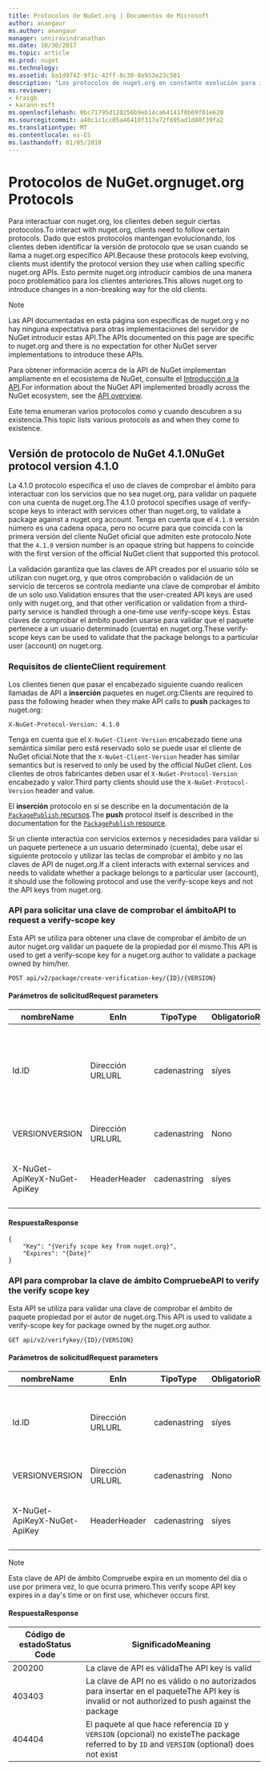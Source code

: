 ```yaml
---
title: Protocolos de NuGet.org | Documentos de Microsoft
author: anangaur
ms.author: anangaur
manager: unniravindranathan
ms.date: 10/30/2017
ms.topic: article
ms.prod: nuget
ms.technology: 
ms.assetid: ba1d9742-9f1c-42ff-8c30-8e953e23c501
description: "Los protocolos de nuget.org en constante evolución para interactuar con los clientes de NuGet."
ms.reviewer:
- kraigb
- karann-msft
ms.openlocfilehash: 0bc71795d120256b9eb14ca64141f0b69f01e620
ms.sourcegitcommit: a40c1c1cc05a46410f317a72f695ad1d80f39fa2
ms.translationtype: MT
ms.contentlocale: es-ES
ms.lasthandoff: 01/05/2018
---
```

# <a name="nugetorg-protocols"></a><span data-ttu-id="ebab8-103">Protocolos de NuGet.org</span><span class="sxs-lookup"><span data-stu-id="ebab8-103">nuget.org Protocols</span></span>

<span data-ttu-id="ebab8-104">Para interactuar con nuget.org, los clientes deben seguir ciertas protocolos.</span><span class="sxs-lookup"><span data-stu-id="ebab8-104">To interact with nuget.org, clients need to follow certain protocols.</span></span> <span data-ttu-id="ebab8-105">Dado que estos protocolos mantengan evolucionando, los clientes deben identificar la versión de protocolo que se usan cuando se llama a nuget.org específico API.</span><span class="sxs-lookup"><span data-stu-id="ebab8-105">Because these protocols keep evolving, clients must identify the protocol version they use when calling specific nuget.org APIs.</span></span> <span data-ttu-id="ebab8-106">Esto permite nuget.org introducir cambios de una manera poco problemático para los clientes anteriores.</span><span class="sxs-lookup"><span data-stu-id="ebab8-106">This allows nuget.org to introduce changes in a non-breaking way for the old clients.</span></span>

> [!Note]
> <span data-ttu-id="ebab8-107">Las API documentadas en esta página son específicas de nuget.org y no hay ninguna expectativa para otras implementaciones del servidor de NuGet introducir estas API.</span><span class="sxs-lookup"><span data-stu-id="ebab8-107">The APIs documented on this page are specific to nuget.org and there is no expectation for other NuGet server implementations to introduce these APIs.</span></span> 

<span data-ttu-id="ebab8-108">Para obtener información acerca de la API de NuGet implementan ampliamente en el ecosistema de NuGet, consulte el [Introducción a la API](overview.md).</span><span class="sxs-lookup"><span data-stu-id="ebab8-108">For information about the NuGet API implemented broadly across the NuGet ecosystem, see the [API overview](overview.md).</span></span>

<span data-ttu-id="ebab8-109">Este tema enumeran varios protocolos como y cuando descubren a su existencia.</span><span class="sxs-lookup"><span data-stu-id="ebab8-109">This topic lists various protocols as and when they come to existence.</span></span>

## <a name="nuget-protocol-version-410"></a><span data-ttu-id="ebab8-110">Versión de protocolo de NuGet 4.1.0</span><span class="sxs-lookup"><span data-stu-id="ebab8-110">NuGet protocol version 4.1.0</span></span>

<span data-ttu-id="ebab8-111">La 4.1.0 protocolo especifica el uso de claves de comprobar el ámbito para interactuar con los servicios que no sea nuget.org, para validar un paquete con una cuenta de nuget.org.</span><span class="sxs-lookup"><span data-stu-id="ebab8-111">The 4.1.0 protocol specifies usage of verify-scope keys to interact with services other than nuget.org, to validate a package against a nuget.org account.</span></span> <span data-ttu-id="ebab8-112">Tenga en cuenta que el `4.1.0` versión número es una cadena opaca, pero no ocurre para que coincida con la primera versión del cliente NuGet oficial que admiten este protocolo.</span><span class="sxs-lookup"><span data-stu-id="ebab8-112">Note that the `4.1.0` version number is an opaque string but happens to coincide with the first version of the official NuGet client that supported this protocol.</span></span>

<span data-ttu-id="ebab8-113">La validación garantiza que las claves de API creados por el usuario sólo se utilizan con nuget.org, y que otros comprobación o validación de un servicio de terceros se controla mediante una clave de comprobar el ámbito de un solo uso.</span><span class="sxs-lookup"><span data-stu-id="ebab8-113">Validation ensures that the user-created API keys are used only with nuget.org, and that other verification or validation from a third-party service is handled through a one-time use verify-scope keys.</span></span> <span data-ttu-id="ebab8-114">Estas claves de comprobar el ámbito pueden usarse para validar que el paquete pertenece a un usuario determinado (cuenta) en nuget.org.</span><span class="sxs-lookup"><span data-stu-id="ebab8-114">These verify-scope keys can be used to validate that the package belongs to a particular user (account) on nuget.org.</span></span>

### <a name="client-requirement"></a><span data-ttu-id="ebab8-115">Requisitos de cliente</span><span class="sxs-lookup"><span data-stu-id="ebab8-115">Client requirement</span></span>

<span data-ttu-id="ebab8-116">Los clientes tienen que pasar el encabezado siguiente cuando realicen llamadas de API a **inserción** paquetes en nuget.org:</span><span class="sxs-lookup"><span data-stu-id="ebab8-116">Clients are required to pass the following header when they make API calls to **push** packages to nuget.org:</span></span>

```
X-NuGet-Protocol-Version: 4.1.0
```

<span data-ttu-id="ebab8-117">Tenga en cuenta que el `X-NuGet-Client-Version` encabezado tiene una semántica similar pero está reservado solo se puede usar el cliente de NuGet oficial.</span><span class="sxs-lookup"><span data-stu-id="ebab8-117">Note that the `X-NuGet-Client-Version` header has similar semantics but is reserved to only be used by the official NuGet client.</span></span> <span data-ttu-id="ebab8-118">Los clientes de otros fabricantes deben usar el `X-NuGet-Protocol-Version` encabezado y valor.</span><span class="sxs-lookup"><span data-stu-id="ebab8-118">Third party clients should use the `X-NuGet-Protocol-Version` header and value.</span></span>

<span data-ttu-id="ebab8-119">El **inserción** protocolo en sí se describe en la documentación de la [ `PackagePublish` recursos](package-publish-resource.md).</span><span class="sxs-lookup"><span data-stu-id="ebab8-119">The **push** protocol itself is described in the documentation for the [`PackagePublish` resource](package-publish-resource.md).</span></span>

<span data-ttu-id="ebab8-120">Si un cliente interactúa con servicios externos y necesidades para validar si un paquete pertenece a un usuario determinado (cuenta), debe usar el siguiente protocolo y utilizar las teclas de comprobar el ámbito y no las claves de API de nuget.org.</span><span class="sxs-lookup"><span data-stu-id="ebab8-120">If a client interacts with external services and needs to validate whether a package belongs to a particular user (account), it should use the following protocol and use the verify-scope keys and not the API keys from nuget.org.</span></span>

### <a name="api-to-request-a-verify-scope-key"></a><span data-ttu-id="ebab8-121">API para solicitar una clave de comprobar el ámbito</span><span class="sxs-lookup"><span data-stu-id="ebab8-121">API to request a verify-scope key</span></span>

<span data-ttu-id="ebab8-122">Esta API se utiliza para obtener una clave de comprobar el ámbito de un autor nuget.org validar un paquete de la propiedad por él mismo.</span><span class="sxs-lookup"><span data-stu-id="ebab8-122">This API is used to get a verify-scope key for a nuget.org author to validate a package owned by him/her.</span></span>

```
POST api/v2/package/create-verification-key/{ID}/{VERSION}
```

#### <a name="request-parameters"></a><span data-ttu-id="ebab8-123">Parámetros de solicitud</span><span class="sxs-lookup"><span data-stu-id="ebab8-123">Request parameters</span></span>

<span data-ttu-id="ebab8-124">nombre</span><span class="sxs-lookup"><span data-stu-id="ebab8-124">Name</span></span>           | <span data-ttu-id="ebab8-125">En</span><span class="sxs-lookup"><span data-stu-id="ebab8-125">In</span></span>     | <span data-ttu-id="ebab8-126">Tipo</span><span class="sxs-lookup"><span data-stu-id="ebab8-126">Type</span></span>   | <span data-ttu-id="ebab8-127">Obligatorio</span><span class="sxs-lookup"><span data-stu-id="ebab8-127">Required</span></span> | <span data-ttu-id="ebab8-128">Notas</span><span class="sxs-lookup"><span data-stu-id="ebab8-128">Notes</span></span>
-------------- | ------ | ------ | -------- | -----
<span data-ttu-id="ebab8-129">Id.</span><span class="sxs-lookup"><span data-stu-id="ebab8-129">ID</span></span>             | <span data-ttu-id="ebab8-130">Dirección URL</span><span class="sxs-lookup"><span data-stu-id="ebab8-130">URL</span></span>    | <span data-ttu-id="ebab8-131">cadena</span><span class="sxs-lookup"><span data-stu-id="ebab8-131">string</span></span> | <span data-ttu-id="ebab8-132">sí</span><span class="sxs-lookup"><span data-stu-id="ebab8-132">yes</span></span>      | <span data-ttu-id="ebab8-133">El identidier de paquete para el que se solicita la clave de ámbito Compruebe</span><span class="sxs-lookup"><span data-stu-id="ebab8-133">The package identidier for which the verify scope key is requested</span></span>
<span data-ttu-id="ebab8-134">VERSION</span><span class="sxs-lookup"><span data-stu-id="ebab8-134">VERSION</span></span>        | <span data-ttu-id="ebab8-135">Dirección URL</span><span class="sxs-lookup"><span data-stu-id="ebab8-135">URL</span></span>    | <span data-ttu-id="ebab8-136">cadena</span><span class="sxs-lookup"><span data-stu-id="ebab8-136">string</span></span> | <span data-ttu-id="ebab8-137">No</span><span class="sxs-lookup"><span data-stu-id="ebab8-137">no</span></span>       | <span data-ttu-id="ebab8-138">La versión del paquete</span><span class="sxs-lookup"><span data-stu-id="ebab8-138">The package version</span></span>
<span data-ttu-id="ebab8-139">X-NuGet-ApiKey</span><span class="sxs-lookup"><span data-stu-id="ebab8-139">X-NuGet-ApiKey</span></span> | <span data-ttu-id="ebab8-140">Header</span><span class="sxs-lookup"><span data-stu-id="ebab8-140">Header</span></span> | <span data-ttu-id="ebab8-141">cadena</span><span class="sxs-lookup"><span data-stu-id="ebab8-141">string</span></span> | <span data-ttu-id="ebab8-142">sí</span><span class="sxs-lookup"><span data-stu-id="ebab8-142">yes</span></span>      | <span data-ttu-id="ebab8-143">Por ejemplo, `X-NuGet-ApiKey: {USER_API_KEY}`.</span><span class="sxs-lookup"><span data-stu-id="ebab8-143">For example, `X-NuGet-ApiKey: {USER_API_KEY}`</span></span>

#### <a name="response"></a><span data-ttu-id="ebab8-144">Respuesta</span><span class="sxs-lookup"><span data-stu-id="ebab8-144">Response</span></span>

```
{
    "Key": "{Verify scope key from nuget.org}",
    "Expires": "{Date}"
}
```

### <a name="api-to-verify-the-verify-scope-key"></a><span data-ttu-id="ebab8-145">API para comprobar la clave de ámbito Compruebe</span><span class="sxs-lookup"><span data-stu-id="ebab8-145">API to verify the verify scope key</span></span>

<span data-ttu-id="ebab8-146">Esta API se utiliza para validar una clave de comprobar el ámbito de paquete propiedad por el autor de nuget.org.</span><span class="sxs-lookup"><span data-stu-id="ebab8-146">This API is used to validate a verify-scope key for package owned by the nuget.org author.</span></span>

```
GET api/v2/verifykey/{ID}/{VERSION}
```

#### <a name="request-parameters"></a><span data-ttu-id="ebab8-147">Parámetros de solicitud</span><span class="sxs-lookup"><span data-stu-id="ebab8-147">Request parameters</span></span>

<span data-ttu-id="ebab8-148">nombre</span><span class="sxs-lookup"><span data-stu-id="ebab8-148">Name</span></span>           | <span data-ttu-id="ebab8-149">En</span><span class="sxs-lookup"><span data-stu-id="ebab8-149">In</span></span>     | <span data-ttu-id="ebab8-150">Tipo</span><span class="sxs-lookup"><span data-stu-id="ebab8-150">Type</span></span>   | <span data-ttu-id="ebab8-151">Obligatorio</span><span class="sxs-lookup"><span data-stu-id="ebab8-151">Required</span></span> | <span data-ttu-id="ebab8-152">Notas</span><span class="sxs-lookup"><span data-stu-id="ebab8-152">Notes</span></span>
-------------  | ------ | ------ | -------- | -----
<span data-ttu-id="ebab8-153">Id.</span><span class="sxs-lookup"><span data-stu-id="ebab8-153">ID</span></span>             | <span data-ttu-id="ebab8-154">Dirección URL</span><span class="sxs-lookup"><span data-stu-id="ebab8-154">URL</span></span>    | <span data-ttu-id="ebab8-155">cadena</span><span class="sxs-lookup"><span data-stu-id="ebab8-155">string</span></span> | <span data-ttu-id="ebab8-156">sí</span><span class="sxs-lookup"><span data-stu-id="ebab8-156">yes</span></span>      | <span data-ttu-id="ebab8-157">El identificador de paquete para el que se solicita la clave de ámbito Compruebe</span><span class="sxs-lookup"><span data-stu-id="ebab8-157">The package identifier for which the verify scope key is requested</span></span>
<span data-ttu-id="ebab8-158">VERSION</span><span class="sxs-lookup"><span data-stu-id="ebab8-158">VERSION</span></span>        | <span data-ttu-id="ebab8-159">Dirección URL</span><span class="sxs-lookup"><span data-stu-id="ebab8-159">URL</span></span>    | <span data-ttu-id="ebab8-160">cadena</span><span class="sxs-lookup"><span data-stu-id="ebab8-160">string</span></span> | <span data-ttu-id="ebab8-161">No</span><span class="sxs-lookup"><span data-stu-id="ebab8-161">no</span></span>       | <span data-ttu-id="ebab8-162">La versión del paquete</span><span class="sxs-lookup"><span data-stu-id="ebab8-162">The package version</span></span>
<span data-ttu-id="ebab8-163">X-NuGet-ApiKey</span><span class="sxs-lookup"><span data-stu-id="ebab8-163">X-NuGet-ApiKey</span></span> | <span data-ttu-id="ebab8-164">Header</span><span class="sxs-lookup"><span data-stu-id="ebab8-164">Header</span></span> | <span data-ttu-id="ebab8-165">cadena</span><span class="sxs-lookup"><span data-stu-id="ebab8-165">string</span></span> | <span data-ttu-id="ebab8-166">sí</span><span class="sxs-lookup"><span data-stu-id="ebab8-166">yes</span></span>      | <span data-ttu-id="ebab8-167">Por ejemplo, `X-NuGet-ApiKey: {VERIFY_SCOPE_KEY}`.</span><span class="sxs-lookup"><span data-stu-id="ebab8-167">For example, `X-NuGet-ApiKey: {VERIFY_SCOPE_KEY}`</span></span>

> [!Note]
> <span data-ttu-id="ebab8-168">Esta clave de API de ámbito Compruebe expira en un momento del día o use por primera vez, lo que ocurra primero.</span><span class="sxs-lookup"><span data-stu-id="ebab8-168">This verify scope API key expires in a day's time or on first use, whichever occurs first.</span></span>

#### <a name="response"></a><span data-ttu-id="ebab8-169">Respuesta</span><span class="sxs-lookup"><span data-stu-id="ebab8-169">Response</span></span>

<span data-ttu-id="ebab8-170">Código de estado</span><span class="sxs-lookup"><span data-stu-id="ebab8-170">Status Code</span></span> | <span data-ttu-id="ebab8-171">Significado</span><span class="sxs-lookup"><span data-stu-id="ebab8-171">Meaning</span></span>
----------- | -------
<span data-ttu-id="ebab8-172">200</span><span class="sxs-lookup"><span data-stu-id="ebab8-172">200</span></span>         | <span data-ttu-id="ebab8-173">La clave de API es válida</span><span class="sxs-lookup"><span data-stu-id="ebab8-173">The API key is valid</span></span>
<span data-ttu-id="ebab8-174">403</span><span class="sxs-lookup"><span data-stu-id="ebab8-174">403</span></span>         | <span data-ttu-id="ebab8-175">La clave de API no es válido o no autorizados para insertar en el paquete</span><span class="sxs-lookup"><span data-stu-id="ebab8-175">The API key is invalid or not authorized to push against the package</span></span>
<span data-ttu-id="ebab8-176">404</span><span class="sxs-lookup"><span data-stu-id="ebab8-176">404</span></span>         | <span data-ttu-id="ebab8-177">El paquete al que hace referencia `ID` y `VERSION` (opcional) no existe</span><span class="sxs-lookup"><span data-stu-id="ebab8-177">The package referred to by `ID` and `VERSION` (optional) does not exist</span></span>
